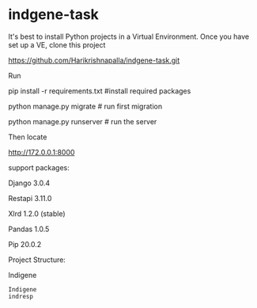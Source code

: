 # indgene-task

It's best to install Python projects in a Virtual Environment. Once you have set up a VE, clone this project

https://github.com/Harikrishnapalla/indgene-task.git

Run 

pip install -r requirements.txt #install required packages 

python manage.py migrate # run first migration 

python manage.py runserver # run the server

Then locate 

http://172.0.0.1:8000

support packages:

Django 3.0.4

Restapi 3.11.0

Xlrd   1.2.0 (stable)

Pandas 1.0.5

Pip 20.0.2

Project Structure:


Indigene

	Indigene
	indresp


